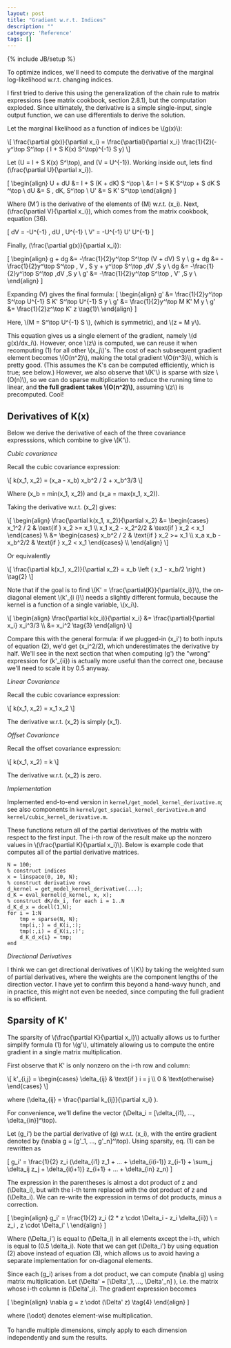 ```yaml
---
layout: post
title: "Gradient w.r.t. Indices"
description: ""
category: 'Reference'
tags: []
---
```

{% include JB/setup %}

To optimize indices, we'll need to compute the derivative of the marginal log-likelihood w.r.t. changing indices.  

I first tried to derive this using the generalization of the chain rule to matrix expressions (see matrix cookbook, section 2.8.1), but the computation exploded.  Since ultimately, the derivative is a simple single-input, single output function, we can use differentials to derive the solution.


Let the marginal likelihood as a function of indices be \\(g(x)\\):
    
<div>
\[
    \frac{\partial g(x)}{\partial x_i} = \frac{\partial}{\partial x_i} 
        \frac{1}{2}(-y^\top S^\top ( I + S K(x) S^\top)^{-1} S y)
\]

Let \(U = I + S K(x) S^\top\), and \(V = U^{-1}\).  Working inside out, lets find \(\frac{\partial U}{\partial x_i}\).

\[
\begin{align}
    U + dU  &= I + S (K + dK) S ^\top \\
            &= I + S K S^\top + S dK S ^\top \\
        dU  &= S \, dK\, S^\top \\
        U'  &= S K' S^\top
\end{align}
\]

Where \(M'\) is the derivative of the elements of \(M\) w.r.t. \(x_i\).  Next, \(\frac{\partial V}{\partial x_i}\), which comes from the matrix cookbook, equation (36).

\[
    dV = -U^{-1} \, dU \, U^{-1} \\
    V' = -U^{-1} U' U^{-1}
\]

Finally,  \(\frac{\partial g(x)}{\partial x_i}\):
    
\[
\begin{align}
    g + dg  &= -\frac{1}{2}y^\top S^\top (V + dV) S y \\
    g + dg  &= -\frac{1}{2}y^\top S^\top \, V \, S y + y^\top S^\top \,dV \,S y \\
        dg  &= -\frac{1}{2}y^\top S^\top \,dV \,S y \\
        g'  &= -\frac{1}{2}y^\top S^\top \, V' \,S y \\
\end{align}
\]

Expanding \(V\) gives the final formula:
\[
\begin{align}
        g'  &= \frac{1}{2}y^\top S^\top U^{-1} S K' S^\top U^{-1} S y \\
        g'  &= \frac{1}{2}y^\top M K' M y \\
        g'  &= \frac{1}{2}z^\top K' z \tag{1}\\
\end{align}
\]

<p>
Here, \(M = S^\top U^{-1} S \), (which is symmetric), and \(z = M y\).  
</p>

<p>
This equation gives us a single element of the gradient, namely \(d g(x)/dx_i\).  However, once \(z\) is computed, we can reuse it  when recomputing (1) for all other \(x_j\)'s.  The cost of each subsequent gradient element becomes \(O(n^2)\), making the total gradient \(O(n^3)\), which is pretty good. (This assumes the K's can be computed efficiently, which is true; see below.)  However, we also observe that \(K'\) is sparse with size \(O(n)\), so we can do sparse multiplication to reduce the running time to linear, and <strong>the full gradient takes \(O(n^2)\)</strong>, assuming \(z\) is precomputed.  Cool! 
</p>

</div>
<p></p>



Derivatives of K(x)
-------------------

Below we derive the derivative of each of the three covariance expresssions, which combine to give \\(K'\\).

*Cubic covariance*

Recall the cubic covariance expression:
    
<div>
\[
k(x_1, x_2) = (x_a - x_b) x_b^2 / 2 + x_b^3/3
\]

Where \(x_b = min(x_1, x_2)\) and \(x_a = max(x_1, x_2)\).
</div>

Taking the derivative w.r.t. \(x_2\) gives:

<div>
\[
\begin{align}
\frac{\partial k(x_1, x_2)}{\partial x_2} &= 
    \begin{cases}
         x_1^2 / 2 & \text{if } x_2 >= x_1 \\
         x_1 x_2 - x_2^2/2 & \text{if } x_2 < x_1 
    \end{cases} \\
            &= 
    \begin{cases}
         x_b^2 / 2 & \text{if } x_2 >= x_1 \\
         x_a x_b - x_b^2/2 & \text{if } x_2 < x_1 
    \end{cases} \\
\end{align}
\]
</div>

Or equivalently

<div>
\[
\frac{\partial k(x_1, x_2)}{\partial x_2} = 
         x_b \left ( x_1  - x_b/2 \right ) \tag{2}
\]
</div>

Note that if the goal is to find \\(K' = \frac{\partial{K}}{\partial{x_i}}\\), the on-diagonal element \\(k'_{i i}\\) needs a slightly different formula, because the kernel is a function of a single variable, \\(x_i\\).

<div>
\[
\begin{align}
\frac{\partial k(x_i)}{\partial x_i} &= 
    \frac{\partial}{\partial x_i} x_i^3/3 \\
        &= x_i^2 \tag{3}
\end{align}
\]


Compare this with the general formula: if we plugged-in \(x_i'\) to both inputs of equation (2), we'd get \(x_i^2/2\), which underestimates the derivative by half.  We'll see in the next section that when computing \(g'\) the "wrong" expression for \(k'_{ii}\) is actually more useful than the correct one, because we'll need to scale it by 0.5 anyway.

</div>

<p></p>

*Linear Covariance*

Recall the cubic covariance expression:
    
<div>
\[
k(x_1, x_2) = x_1 x_2
\]

The derivative w.r.t. \(x_2\) is simply \(x_1\).
</div>

*Offset Covariance*

Recall the offset covariance expression:
    
<div>
\[
k(x_1, x_2) = k
\]

The derivative w.r.t. \(x_2\) is zero.
</div>


*Implementation*

Implemented end-to-end version in `kernel/get_model_kernel_derivative.m`; see also components in `kernel/get_spacial_kernel_derivative.m` and `kernel/cubic_kernel_derivative.m`.

These functions return all of the partial derivatives of the matrix with respect to the first input.   The i-th row of the result make up the nonzero values in \\(\frac{\partial K}{\partial x_i}\\).  Below is example code that computes all of the partial derivative matrices.

    N = 100;
    % construct indices
    x = linspace(0, 10, N);
    % construct derivative rows
    d_kernel = get_model_kernel_derivative(...);
    d_K = eval_kernel(d_kernel, x, x);
    % construct dK/dx_i, for each i = 1..N
    d_K_d_x = dcell(1,N);
    for i = 1:N
        tmp = sparse(N, N);
        tmp(i,:) = d_K(i,:);
        tmp(:,i) = d_K(i,:)';
        d_K_d_x{i} = tmp;
    end

*Directional Derivatives*

I think we can get directional derivatives of \\(K\\) by taking the weighted sum of partial derivatives, where the weights are the component lengths of the direction vector.  I have yet to confirm this beyond a hand-wavy hunch, and in practice, this might not even be needed, since computing the full gradient is so efficient.

Sparsity of K'
--------------

The sparsity of \\(\frac{\partial K}{\partial x_i}\\) actually allows us to further simplify formula (1) for \\(g'\\), ultimately allowing us to compute the entire gradient in a single matrix multiplication.

First observe that K' is only nonzero on the i-th row and column:
    
<div>
\[
    k'_{i,j} = 
    \begin{cases}
        \delta_{ij} & \text{if } i = j \\
        0 & \text{otherwise}
    \end{cases}
\]

where \(\delta_{ij} = \frac{\partial k_{ij}}{\partial x_i} \).

For convenience, we'll define the vector \(\Delta_i = [\delta_{i1}, ..., \delta_{in}]^\top\).


Let \(g_i'\) be the partial derivative of \(g\) w.r.t. \(x_i\), with the entire gradient denoted by \(\nabla g = [g'_1, ..., g'_n]^\top\).  Using sparsity, eq. (1) can be rewritten as

\[
    g_i' = \frac{1}{2} z_i (\delta_{i1} z_1 + ... + \delta_{i(i-1)} z_{i-1} + \sum_j \delta_ij z_j + \delta_{i(i+1)} z_{i+1} + ... + \delta_{in} z_n)
\]

The expression in the parentheses is almost a dot product of z and \(\Delta_i\), but with the i-th term replaced with the dot product of z and \(\Delta_i\).  We can re-write the expression in terms of dot products, minus a correction.

\[
\begin{align}
    g_i' = \frac{1}{2} z_i (2 * z \cdot \Delta_i - z_i \delta_{ii}) \\ 
       = z_i \, z \cdot \Delta_i' \\
\end{align}
\]

Where \(\Delta_i'\)  is equal to \(\Delta_i\) in all elements except the i-th, which is equal to \(0.5 \delta_i\).  Note that we can get \(\Delta_i'\) by using equation (2) above instead of equation (3), which allows us to avoid having a separate implementation for on-diagonal elements.

Since each \(g_i\) arises from a dot product, we can compute \(\nabla g\) using matrix multiplication.  Let \(\Delta' = [\Delta'_1, ..., \Delta'_n] \), i.e. the matrix whose i-th column is \(\Delta'_i\).  The gradient expression becomes

\[
\begin{align}
    \nabla g = z \odot (\Delta' z) \tag{4}
\end{align}
\]

where \(\odot\) denotes element-wise multiplication.
<br /><br />
To handle multiple dimensions, simply apply to each dimension independently and sum the results.

</div>

